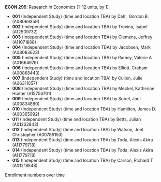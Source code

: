 **ECON 299**: Research in Economics (1–12 units, by 1)

- **001** (Independent Study) (time and location TBA) by Dahl, Gordon B. (A08069359)
- **002** (Independent Study) (time and location TBA) by Trevino, Isabel (A12509732)
- **003** (Independent Study) (time and location TBA) by Clemens, Jeffrey (A11071888)
- **004** (Independent Study) (time and location TBA) by Jacobsen, Mark (A08083623)
- **005** (Independent Study) (time and location TBA) by Ramey, Valerie A (A01664976)
- **006** (Independent Study) (time and location TBA) by Elliott, Graham (A00868443)
- **007** (Independent Study) (time and location TBA) by Cullen, Julie (A06311057)
- **008** (Independent Study) (time and location TBA) by Meckel, Katherine Hunter (A15756701)
- **009** (Independent Study) (time and location TBA) by Sobel, Joel (A00834880)
- **010** (Independent Study) (time and location TBA) by Hamilton, James D. (A00365092)
- **011** (Independent Study) (time and location TBA) by Betts, Julian (A01232843)
- **012** (Independent Study) (time and location TBA) by Watson, Joel Christopher (A00789150)
- **013** (Independent Study) (time and location TBA) by Toda, Alexis Akira (A11779718)
- **014** (Independent Study) (time and location TBA) by Toda, Alexis Akira (A11779718)
- **015** (Independent Study) (time and location TBA) by Carson, Richard T (A01218848)

[Enrollment numbers over time](./ECON299.tsv)
